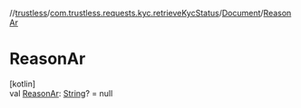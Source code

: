 //[trustless](../../../index.md)/[com.trustless.requests.kyc.retrieveKycStatus](../index.md)/[Document](index.md)/[ReasonAr](-reason-ar.md)

# ReasonAr

[kotlin]\
val [ReasonAr](-reason-ar.md): [String](https://kotlinlang.org/api/latest/jvm/stdlib/kotlin/-string/index.html)? = null
